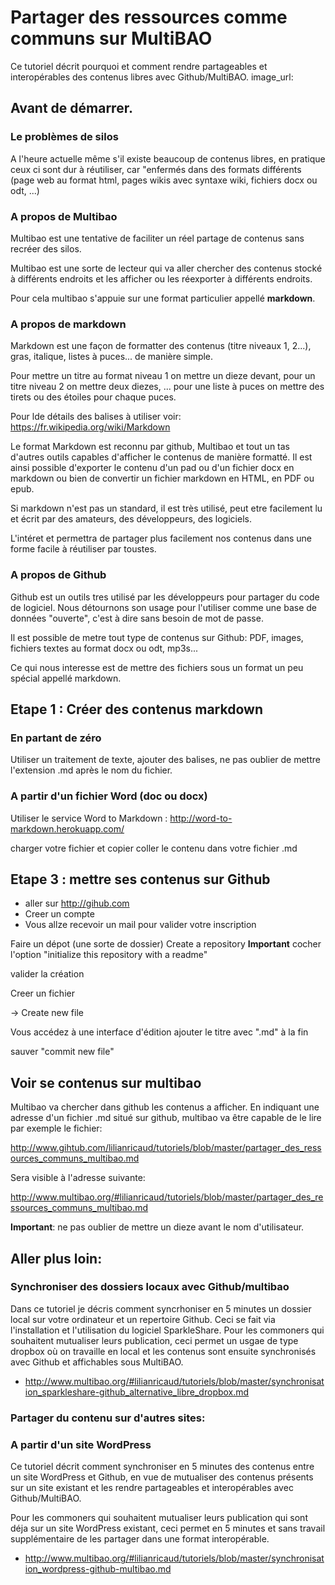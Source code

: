 <!--

---
title: Partager des ressources comme communs sur MultiBAO
description: Ce tutoriel décrit pourquoi et comment rendre partageables et interopérables des contenus libres avec Github/MultiBAO.
image_url: 
licence: CC-BY-SA
---

-->


# Partager des ressources comme communs sur MultiBAO

Ce tutoriel décrit pourquoi et comment rendre partageables et interopérables des contenus libres avec Github/MultiBAO.
image_url: 

## Avant de démarrer. 

### Le problèmes de silos

A l'heure actuelle même s'il existe beaucoup de contenus libres, en pratique ceux ci sont dur à réutiliser, car "enfermés dans des formats différents (page web au format html, pages wikis avec syntaxe wiki, fichiers docx ou odt, ...)

### A propos de Multibao

Multibao est une tentative de faciliter un réel partage de contenus sans recréer des silos.

Multibao est une sorte de lecteur qui va aller chercher des contenus stocké à différents endroits et les afficher ou les réexporter à différents endroits.

Pour cela multibao s'appuie sur une format particulier appellé **markdown**.

### A propos de markdown

Markdown est une façon de formatter des contenus (titre niveaux 1, 2...), gras, italique, listes à puces... de manière simple. 

Pour mettre un titre au format niveau 1 on mettre un dieze devant, pour un titre niveau 2 on mettre deux diezes, ... pour une liste à puces on mettre des tirets ou des étoiles pour chaque puces.

Pour lde détails des balises à utiliser voir:
https://fr.wikipedia.org/wiki/Markdown

Le format Markdown est reconnu par github, Multibao et tout un tas d'autres outils capables d'afficher le contenus de manière formatté. Il est ainsi possible d'exporter le contenu d'un pad ou d'un fichier docx en markdown ou bien de convertir un fichier markdown en HTML, en PDF ou epub.

Si markdown n'est pas un standard, il est très utilisé, peut etre facilement lu et écrit par des amateurs, des développeurs, des logiciels.

L'intéret et permettra de partager plus facilement nos contenus dans une forme facile à réutiliser par toustes.

### A propos de Github

Github est un outils tres utilisé par les développeurs pour partager du code de logiciel. Nous détournons son usage pour l'utiliser comme une base de données "ouverte", c'est à dire sans besoin de mot de passe.

Il est possible de metre tout type de contenus sur Github: PDF, images, fichiers textes au format docx ou odt, mp3s...

Ce qui nous interesse est de mettre des fichiers sous un format un peu spécial appellé markdown.



## Etape 1 : Créer des contenus markdown

### En partant de zéro

Utiliser un traitement de texte, ajouter des balises, ne pas oublier de mettre l'extension .md après le nom du fichier.



### A partir d'un fichier Word (doc ou docx)

Utiliser le service  Word to Markdown :  http://word-to-markdown.herokuapp.com/

charger votre fichier et copier coller le contenu dans votre fichier .md


## Etape 3 :  mettre ses contenus sur Github

- aller sur http://gihub.com
- Creer un compte
- Vous allze recevoir un mail pour valider votre inscription

Faire un dépot (une sorte de dossier)
Create a repository
**Important** cocher l'option
"initialize this repository with a readme"

valider la création

Creer un fichier

-> Create new file

Vous accédez à une interface d'édition
ajouter le titre avec ".md" à la fin

sauver "commit new file"

## Voir se contenus sur multibao

Multibao va chercher dans github les contenus a afficher. En indiquant une adresse d'un fichier .md situé sur github, multibao va être capable de le lire par exemple le fichier:

http://www.gihtub.com/lilianricaud/tutoriels/blob/master/partager_des_ressources_communs_multibao.md

Sera visible à l'adresse suivante:

http://www.multibao.org/#lilianricaud/tutoriels/blob/master/partager_des_ressources_communs_multibao.md

**Important**: ne pas oublier de mettre un dieze avant le nom d'utilisateur.


## Aller plus loin:

### Synchroniser des dossiers locaux avec Github/multibao

Dans ce tutoriel je décris comment syncrhoniser en 5 minutes un dossier local sur votre ordinateur et un repertoire Github. Ceci se fait via l'installation et l'utilisation du logiciel SparkleShare. Pour les commoners qui souhaitent mutualiser leurs publication, ceci permet un usgae de type dropbox où on travaille en local et les contenus sont ensuite synchronisés avec Github et affichables sous MultiBAO.

- http://www.multibao.org/#lilianricaud/tutoriels/blob/master/synchronisation_sparkleshare-github_alternative_libre_dropbox.md

### Partager du contenu sur d'autres sites:




### A partir d'un site WordPress

Ce tutoriel décrit comment synchroniser en 5 minutes des contenus entre un site WordPress et Github, en vue de mutualiser des contenus présents sur un site existant et les rendre partageables et interopérables avec Github/MultiBAO.

Pour les commoners qui souhaitent mutualiser leurs publication qui sont déja sur un site WordPress existant, ceci permet en 5 minutes et sans travail supplémentaire de les partager dans une format interopérable.

- http://www.multibao.org/#lilianricaud/tutoriels/blob/master/synchronisation_wordpress-github-multibao.md
